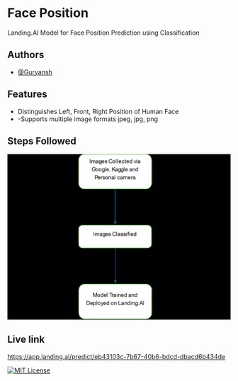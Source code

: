 
# Face Position

Landing.AI Model for Face Position Prediction using Classification

## Authors

- [@Guryansh](https://www.github.com/Guryansh)


## Features

- Distinguishes Left, Front, Right Position of Human Face
- -Supports multiple image formats jpeg, jpg, png


## Steps Followed
![img.png](img.png)


## Live link
https://app.landing.ai/predict/eb43103c-7b67-40b6-bdcd-dbacd6b434de



[![MIT License](https://img.shields.io/badge/License-MIT-green.svg)](https://choosealicense.com/licenses/mit/)


